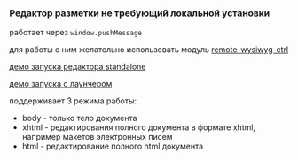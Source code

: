 ### Редактор разметки не требующий локальной установки

работает через `window.pushMessage`

для работы с ним желательно использовать модуль [remote-wysiwyg-ctrl](https://github.com/forceuser/remote-wysiwyg-ctrl)

[демо запуска редактора standalone](https://cdn.rawgit.com/forceuser/remote-wysiwyg/1.0.32/index.html)

[демо запуска с лаунчером](https://cdn.rawgit.com/forceuser/remote-wysiwyg/1.0.32/launcher.html)

поддерживает 3 режима работы:
- body - только тело документа
- xhtml - редактирования полного документа в формате xhtml, например макетов электронных писем
- html - редактирование полного html документа
